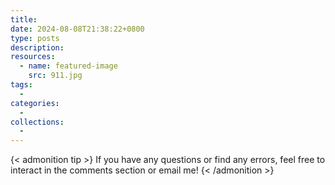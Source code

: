 ```yaml
---
title: 
date: 2024-08-08T21:38:22+0800
type: posts
description: 
resources:
  - name: featured-image
    src: 911.jpg
tags:
  - 
categories:
  - 
collections:
  -
---
```














{< admonition tip >}
If you have any questions or find any errors, feel free to interact in the comments section or email me!
{< /admonition >}

